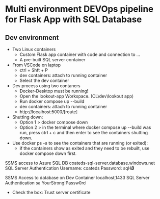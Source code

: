 # Multi environment DEVOps pipeline for Flask App with SQL Database

## Dev environment
- Two Linux containers
  - Custom Flask app container with code and connection to ...
  - A pre-built SQL server container
- From VSCode on laptop
  - ctrl + Shft + P
  - dev containers: attach to running container
  - Select the dev container
- Dev process using two contaners
  - Docker-Desktop must be running!
  - Open the lookout-app Workspace. (CL\dev\lookout app)
  - Run docker compose up --build
  - dev containers: attach to running container
  - http://localhost:5000/[route]
- Shutting down:
  - Option 1 > docker compose down
  - Option 2 > in the terminal where docker compose up --build was run, press ctrl + c and then enter to see the containers shutting down.
- Use docker ps -a to see the containers that are running (or exited):
  - if the containers show as exited and they need to be rebuilt, use docker compose down first.




SSMS access to Azure SQL DB
coateds-sql-server.database.windows.net
SQL Server Authentication
Username: coateds
Password: sqH***B***

SSMS Access to database on Dev Container
localhost,1433
SQL Server Authentication
sa
YourStrong!Passw0rd
- Check the box: Trust server certificate

